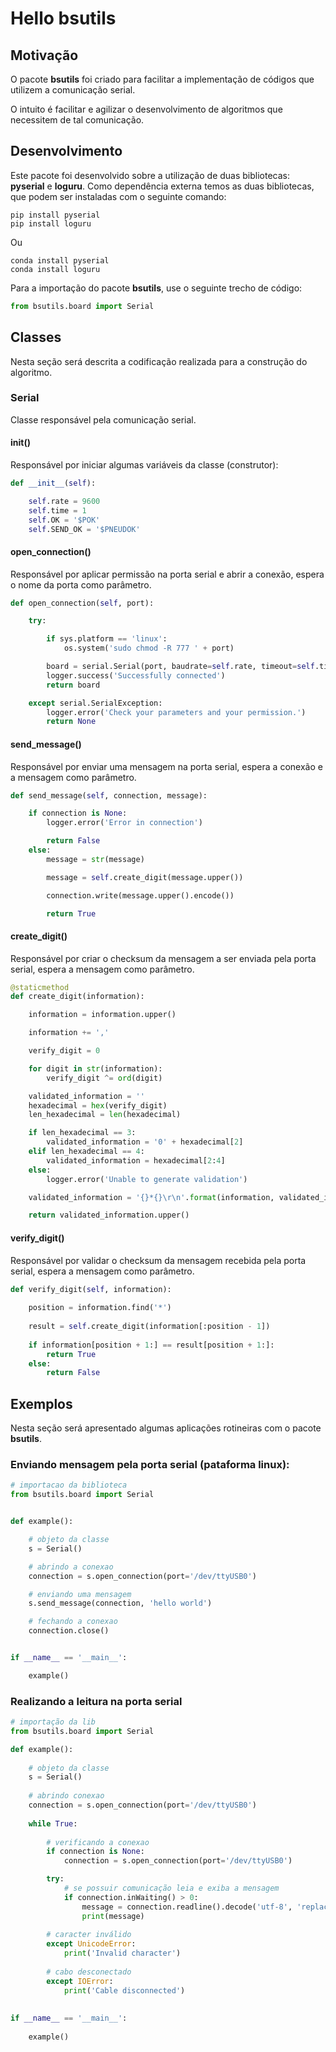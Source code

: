 # Hello bsutils


## Motivação

O pacote <b>bsutils</b> foi criado para facilitar a implementação de códigos que utilizem a comunicação serial. 

O intuito é facilitar e agilizar o desenvolvimento de algoritmos que necessitem de tal comunicação.


## Desenvolvimento

Este pacote foi desenvolvido sobre a utilização de duas bibliotecas: <b>pyserial</b> e <b>loguru</b>.
Como dependência externa temos as duas bibliotecas, que podem ser instaladas com o seguinte comando:

	pip install pyserial
	pip install loguru

Ou 

	conda install pyserial
	conda install loguru

Para a importação do pacote <b>bsutils</b>, use o seguinte trecho de código:

```python  
from bsutils.board import Serial 
```

## Classes

Nesta seção será descrita a codificação realizada para a construção do algoritmo.

### Serial


Classe responsável pela comunicação serial.

#### __init__()

Responsável por iniciar algumas variáveis da classe (construtor):

```python  
def __init__(self):

    self.rate = 9600
    self.time = 1
    self.OK = '$POK'
    self.SEND_OK = '$PNEUDOK'
``` 


#### open_connection()

Responsável por aplicar permissão na porta serial e abrir a conexão, espera o nome da porta como parâmetro.

```python  
def open_connection(self, port):

    try:

        if sys.platform == 'linux':
            os.system('sudo chmod -R 777 ' + port)

        board = serial.Serial(port, baudrate=self.rate, timeout=self.time)
        logger.success('Successfully connected')
        return board

    except serial.SerialException:
        logger.error('Check your parameters and your permission.')
        return None
```
#### send_message()

Responsável por enviar uma mensagem na porta serial, espera a conexão e a mensagem como parâmetro.

```python  
def send_message(self, connection, message):

    if connection is None:
        logger.error('Error in connection')

        return False
    else:
        message = str(message)

        message = self.create_digit(message.upper())

        connection.write(message.upper().encode())

        return True
```



#### create_digit()

Responsável por criar o checksum da mensagem a ser enviada pela porta serial, espera a mensagem como parâmetro.

```python  
@staticmethod
def create_digit(information):

    information = information.upper()

    information += ','

    verify_digit = 0

    for digit in str(information):
        verify_digit ^= ord(digit)

    validated_information = ''
    hexadecimal = hex(verify_digit)
    len_hexadecimal = len(hexadecimal)

    if len_hexadecimal == 3:
        validated_information = '0' + hexadecimal[2]
    elif len_hexadecimal == 4:
        validated_information = hexadecimal[2:4]
    else:
        logger.error('Unable to generate validation')

    validated_information = '{}*{}\r\n'.format(information, validated_information.upper())

    return validated_information.upper()
```

#### verify_digit()


Responsável por validar o checksum da mensagem recebida pela porta serial, espera a mensagem como parâmetro.

```python  
def verify_digit(self, information):
    
    position = information.find('*')
    
    result = self.create_digit(information[:position - 1])
    
    if information[position + 1:] == result[position + 1:]:
        return True
    else:
        return False
``` 

## Exemplos


Nesta seção será apresentado algumas aplicações rotineiras com o pacote <b>bsutils</b>.


### Enviando mensagem pela porta serial (pataforma linux):

```python  
# importacao da biblioteca
from bsutils.board import Serial


def example():

    # objeto da classe
    s = Serial()

    # abrindo a conexao
    connection = s.open_connection(port='/dev/ttyUSB0')

    # enviando uma mensagem
    s.send_message(connection, 'hello world')

    # fechando a conexao
    connection.close()


if __name__ == '__main__':

    example()

```

### Realizando a leitura na porta serial

```python     
# importação da lib
from bsutils.board import Serial

def example():
    
    # objeto da classe
    s = Serial()
    
    # abrindo conexao
    connection = s.open_connection(port='/dev/ttyUSB0')
    
    while True:
        
        # verificando a conexao
        if connection is None:
            connection = s.open_connection(port='/dev/ttyUSB0')

        try:
            # se possuir comunicação leia e exiba a mensagem
            if connection.inWaiting() > 0:
                message = connection.readline().decode('utf-8', 'replace')
                print(message)
        
        # caracter inválido
        except UnicodeError:
            print('Invalid character')
            
        # cabo desconectado
        except IOError:
            print('Cable disconnected')
            
            
if __name__ == '__main__':
    
    example()
        
```        